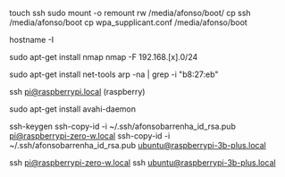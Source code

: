 touch ssh
sudo mount -o remount rw /media/afonso/boot/
cp ssh /media/afonso/boot
cp wpa_supplicant.conf /media/afonso/boot


hostname -I

sudo apt-get install nmap
nmap -F 192.168.[x].0/24

sudo apt-get install net-tools
arp -na | grep -i "b8:27:eb"

ssh pi@raspberrypi.local (raspberry)

sudo apt-get install avahi-daemon

ssh-keygen
ssh-copy-id -i ~/.ssh/afonsobarrenha_id_rsa.pub pi@raspberrypi-zero-w.local
ssh-copy-id -i ~/.ssh/afonsobarrenha_id_rsa.pub ubuntu@raspberrypi-3b-plus.local

ssh pi@raspberrypi-zero-w.local
ssh ubuntu@raspberrypi-3b-plus.local